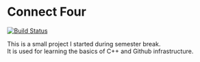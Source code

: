 # Connect Four

[![Build Status](https://travis-ci.org/fried-ice/connect_four.svg?branch=master)](https://travis-ci.org/fried-ice/connect_four)

This is a small project I started during semester break.  
It is used for learning the basics of C++ and Github infrastructure.
